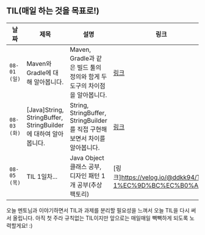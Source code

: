 ## TIL(매일 하는 것을 목표로!)

|날짜|제목|설명|링크|
|---|---|---|---|
|`08-01 (일)`|Maven와 Gradle에 대해 알아봅니다.|Maven, Gradle과 같은 빌드 툴의 정의와 함게 두 도구의 차이점을 알아봅니다.|[링크](https://velog.io/@ddkk94/Maven-vs-Gradle-vs-Sbt)|
|`08-03 (화)`|[Java]String, StringBuffer, StringBuilder에 대하여 알아봅니다.|String, StringBuffer, StringBuilder를 직접 구현해보면서 차이를 알아봅니다.|[링크](https://velog.io/@ddkk94/JavaString%EC%9D%98-Literal-%EC%83%9D%EC%84%B1%EC%9D%98-%EB%AC%B8%EC%A0%9C%EC%A0%90)|
|`08-05 (목)`|TIL 1일차...|Java Object 클래스 공부, 디자인 패턴 1개 공부(추상 팩토리)|[링크]https://velog.io/@ddkk94/TIL-1%EC%9D%BC%EC%B0%A8|

오늘 멘토님과 이야기하면서 TIL과 과제를 분리할 필요성을 느껴서 오늘 TIL을 다시 써서 올립니다.
아직 첫 주라 규칙없는 TIL이지만 앞으로는 매일매일 빽빽하게 되도록 노력할게요! :)